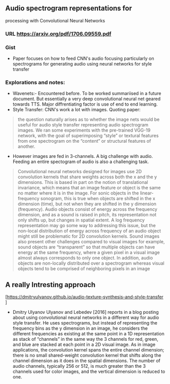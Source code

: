 
## Audio spectrogram representations for
processing with Convolutional Neural Networks

### URL https://arxiv.org/pdf/1706.09559.pdf

### Gist
- Paper focuses on how to feed CNN's audio focusing particularly on spectrograms for generating audio using
neural networks for style transfer

### Explorations and notes:
- Wavenets:- Encountered before. To be worked summariised in a future document. But essentially a very deep convolutional neural net geared towards TTS. Major diffrentiating factor is use of end to end learning.
- Style Transfer: CNN's work a lot with images. Quoting paper: 
> the question naturally arises as to whether the image nets
> would be useful for audio style transfer representing audio spectrogram images. We ran some
> experiments with the pre-trained VGG-19 network, with the goal of superimposing “style”
> or textural features from one spectrogram on the “content” or structural features of another.
- However images are fed in 3-channels. A big challenge with audio. Feeding an entire spectogram of audio is also a challenging task.
> Convolutional neural networks designed for images use 2D convolution kernels that share
weights across both the x and the y dimensions. This is based in part on the notion of
translational invariance, which means that an image feature or object is the same no matter
where it is in the image. For sonic objects in the linear-frequency sonogram, this is true
when objects are shifted in the x dimension (time), but not when they are shifted in the y
dimension (frequency). Audio objects consist of energy across the frequency dimension, and as
a sound is raised in pitch, its representation not only shifts up, but changes in spatial extent.
A log frequency representation may go some way to addressing this issue, but the non-local
distribution of energy across frequency of an audio object might still be problematic for 2D
convolution kernels. Sound images also present other challenges compared to visual images
> for example, sound objects are “transparent” so that multiple objects can have energy at
the same frequency, where a given pixel in a visual image almost always corresponds to only
one object. In addition, audio objects are non-locally distributed over a spectrogram whereas
visual objects tend to be comprised of neighboring pixels in an image

## A really Intresting approach
[https://dmitryulyanov.github.io/audio-texture-synthesis-and-style-transfer ]
- Dmitry Ulyanov Ulyanov and Lebedev [2016] reports in a blog posting about using convolutional
neural networks in a different way for audio style transfer. He uses spectrograms, but
instead of representing the frequency bins as the y dimension in an image, he considers the
different frequencies as existing at the same point in a 1D representation as stack of “channels”
in the same way the 3 channels for red, green, and blue are stacked at each point in a 2D visual
image. As in image applications, the convolution kernel spans the entire channel dimension;
there is no small shared-weight convolution kernel that shifts along the channel dimension as
it does in the spatial dimensions. The number of audio channels, typically 256 or 512, is much
greater than the 3 channels used for color images, and the vertical dimension is reduced to one.



